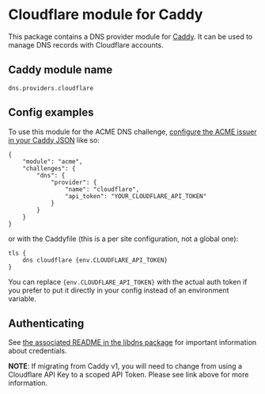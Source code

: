 Cloudflare module for Caddy
===========================

This package contains a DNS provider module for [Caddy](https://github.com/caddyserver/caddy). It can be used to manage DNS records with Cloudflare accounts.

## Caddy module name

```
dns.providers.cloudflare
```

## Config examples

To use this module for the ACME DNS challenge, [configure the ACME issuer in your Caddy JSON](https://caddyserver.com/docs/json/apps/tls/automation/policies/issuer/acme/) like so:

```
{
	"module": "acme",
	"challenges": {
		"dns": {
			"provider": {
				"name": "cloudflare",
				"api_token": "YOUR_CLOUDFLARE_API_TOKEN"
			}
		}
	}
}
```

or with the Caddyfile (this is a per site configuration, not a global one):

```
tls {
	dns cloudflare {env.CLOUDFLARE_API_TOKEN}
}
```

You can replace `{env.CLOUDFLARE_API_TOKEN}` with the actual auth token if you prefer to put it directly in your config instead of an environment variable.


## Authenticating

See [the associated README in the libdns package](https://github.com/libdns/cloudflare) for important information about credentials.

**NOTE**: If migrating from Caddy v1, you will need to change from using a Cloudflare API Key to a scoped API Token. Please see link above for more information.
